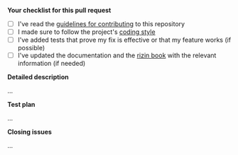  <!-- Filling this template is mandatory -->

**Your checklist for this pull request**
- [ ] I've read the [guidelines for contributing](https://github.com/rizinorg/rizin/blob/master/DEVELOPERS.md) to this repository
- [ ] I made sure to follow the project's [coding style](https://github.com/rizinorg/rizin/blob/master/DEVELOPERS.md#code-style)
- [ ] I've added tests that prove my fix is effective or that my feature works (if possible)
- [ ] I've updated the documentation and the [rizin book](https://github.com/rizinorg/rizinbook) with the relevant information (if needed)

**Detailed description**

<!-- Explain the **details** for making this change. Is a new feature implemented? What existing problem does the pull request solve? How does the pull request solve these issues? Please provide enough information so that others can review your pull request. -->

...

**Test plan**

<!-- What steps should the reviewer take to test your pull request? Demonstrate the code is solid. Example: The exact commands you ran and their output, screenshots/videos. This is your time to re-check that everything works and that you covered all the edge cases -->

...

**Closing issues**

<!-- put "closes #XXXX" in your comment to auto-close the issue that your PR fixes (if any). -->

...
